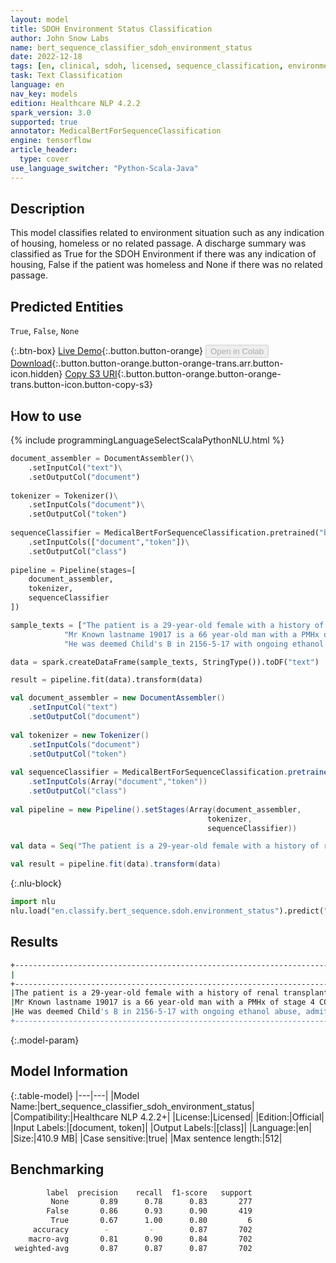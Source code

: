 ```yaml
---
layout: model
title: SDOH Environment Status Classification
author: John Snow Labs
name: bert_sequence_classifier_sdoh_environment_status
date: 2022-12-18
tags: [en, clinical, sdoh, licensed, sequence_classification, environment_status, classifier]
task: Text Classification
language: en
nav_key: models
edition: Healthcare NLP 4.2.2
spark_version: 3.0
supported: true
annotator: MedicalBertForSequenceClassification
engine: tensorflow
article_header:
  type: cover
use_language_switcher: "Python-Scala-Java"
---
```


## Description

This model classifies related to environment situation such as any indication of housing, homeless or no related passage. A discharge summary was classified as True for the SDOH Environment if there was any indication of housing, False if the patient was homeless and None if there was no related passage.

## Predicted Entities

`True`, `False`, `None`

{:.btn-box}
[Live Demo](https://demo.johnsnowlabs.com/healthcare/SDOH/){:.button.button-orange}
<button class="button button-orange" disabled>Open in Colab</button>
[Download](https://s3.amazonaws.com/auxdata.johnsnowlabs.com/clinical/models/bert_sequence_classifier_sdoh_environment_status_en_4.2.2_3.0_1671371837321.zip){:.button.button-orange.button-orange-trans.arr.button-icon.hidden}
[Copy S3 URI](s3://auxdata.johnsnowlabs.com/clinical/models/bert_sequence_classifier_sdoh_environment_status_en_4.2.2_3.0_1671371837321.zip){:.button.button-orange.button-orange-trans.button-icon.button-copy-s3}

## How to use



<div class="tabs-box" markdown="1">
{% include programmingLanguageSelectScalaPythonNLU.html %}

```python
document_assembler = DocumentAssembler()\
    .setInputCol("text")\
    .setOutputCol("document")
    
tokenizer = Tokenizer()\
    .setInputCols("document")\
    .setOutputCol("token")
    
sequenceClassifier = MedicalBertForSequenceClassification.pretrained("bert_sequence_classifier_sdoh_environment_status", "en", "clinical/models")\
    .setInputCols(["document","token"])\
    .setOutputCol("class")
    
pipeline = Pipeline(stages=[
    document_assembler, 
    tokenizer,
    sequenceClassifier    
])

sample_texts = ["The patient is a 29-year-old female with a history of renal transplant in 2097, who had worsening renal failure for the past several months. Her chief complaints were hypotension and seizure. months prior to admission and had been more hypertensive recently, requiring blood pressure medications. She was noted to have worsening renal function secondary to recent preeclampsia and her blood pressure control was thought to be secondary to renal failure.",
            "Mr Known lastname 19017 is a 66 year-old man with a PMHx of stage 4 COPD (FEV1 0.65L;FEV1/FVC 37% predicted in 4-14) on 4L home o2 with numerous hospitalizations for COPD exacerbations and intubation, hypertension, coronary artery disease, GERD who presents with SOB and CP. He is admitted to the ICU for management of dyspnea and hypotension.",
            "He was deemed Child's B in 2156-5-17 with ongoing ethanol abuse, admitted to Intensive Care Unit due to acute decompensation of chronic liver disease due to alcoholic hepatitis and Escherichia coli sepsis. after being hit in the head with the a bottle and dropping to the floor in the apartment. They had Trauma work him up including a head computerized tomography scan which was negative. He had abdominal pain for approximately one month with increasing abdominal girth, was noted to be febrile to 100 degrees on presentation and was tachycardiac 130, stable blood pressures. He was noted to have distended abdomen with diffuse tenderness computerized tomography scan of the abdomen which showed ascites and large nodule of the liver, splenomegaly, paraesophageal varices and loops of thickened bowel."]

data = spark.createDataFrame(sample_texts, StringType()).toDF("text")

result = pipeline.fit(data).transform(data)
```
```scala
val document_assembler = new DocumentAssembler() 
    .setInputCol("text") 
    .setOutputCol("document")
    
val tokenizer = new Tokenizer()
    .setInputCols("document")
    .setOutputCol("token")
    
val sequenceClassifier = MedicalBertForSequenceClassification.pretrained("bert_sequence_classifier_sdoh_environment_status", "en", "clinical/models")
    .setInputCols(Array("document","token"))
    .setOutputCol("class")
    
val pipeline = new Pipeline().setStages(Array(document_assembler, 
                                            tokenizer, 
                                            sequenceClassifier))

val data = Seq("The patient is a 29-year-old female with a history of renal transplant in 2097, who had worsening renal failure for the past several months. Her chief complaints were hypotension and seizure. months prior to admission and had been more hypertensive recently, requiring blood pressure medications. She was noted to have worsening renal function secondary to recent preeclampsia and her blood pressure control was thought to be secondary to renal failure.")

val result = pipeline.fit(data).transform(data)
```


{:.nlu-block}
```python
import nlu
nlu.load("en.classify.bert_sequence.sdoh.environment_status").predict("""He was deemed Child's B in 2156-5-17 with ongoing ethanol abuse, admitted to Intensive Care Unit due to acute decompensation of chronic liver disease due to alcoholic hepatitis and Escherichia coli sepsis. after being hit in the head with the a bottle and dropping to the floor in the apartment. They had Trauma work him up including a head computerized tomography scan which was negative. He had abdominal pain for approximately one month with increasing abdominal girth, was noted to be febrile to 100 degrees on presentation and was tachycardiac 130, stable blood pressures. He was noted to have distended abdomen with diffuse tenderness computerized tomography scan of the abdomen which showed ascites and large nodule of the liver, splenomegaly, paraesophageal varices and loops of thickened bowel.""")
```

</div>

## Results

```bash
+----------------------------------------------------------------------------------------------------+-------+
|                                                                                                text| result|
+----------------------------------------------------------------------------------------------------+-------+
|The patient is a 29-year-old female with a history of renal transplant in 2097, who had worsening...| [None]|
|Mr Known lastname 19017 is a 66 year-old man with a PMHx of stage 4 COPD (FEV1 0.65L;FEV1/FVC 37%...|[False]|
|He was deemed Child's B in 2156-5-17 with ongoing ethanol abuse, admitted to Intensive Care Unit ...| [True]|
+----------------------------------------------------------------------------------------------------+-------+
```

{:.model-param}
## Model Information

{:.table-model}
|---|---|
|Model Name:|bert_sequence_classifier_sdoh_environment_status|
|Compatibility:|Healthcare NLP 4.2.2+|
|License:|Licensed|
|Edition:|Official|
|Input Labels:|[document, token]|
|Output Labels:|[class]|
|Language:|en|
|Size:|410.9 MB|
|Case sensitive:|true|
|Max sentence length:|512|

## Benchmarking

```bash
        label  precision    recall  f1-score   support
         None       0.89      0.78      0.83       277
        False       0.86      0.93      0.90       419
         True       0.67      1.00      0.80         6
     accuracy        -         -        0.87       702
    macro-avg       0.81      0.90      0.84       702
 weighted-avg       0.87      0.87      0.87       702
```
